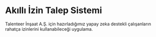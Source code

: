 # Akıllı İzin Talep Sistemi
Talenteer İnşaat A.Ş. için hazırladığımız yapay zeka destekli çalışanların rahatça izinlerini kullanabileceği uygulama.
